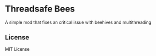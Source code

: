 # Threadsafe Bees

A simple mod that fixes an critical issue with beehives and multithreading

## License
MIT License
